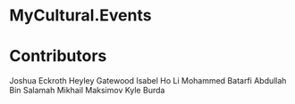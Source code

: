 # MyCultural.Events




# Contributors

Joshua Eckroth
Heyley Gatewood
Isabel Ho Li
Mohammed Batarfi
Abdullah Bin Salamah
Mikhail Maksimov
Kyle Burda
